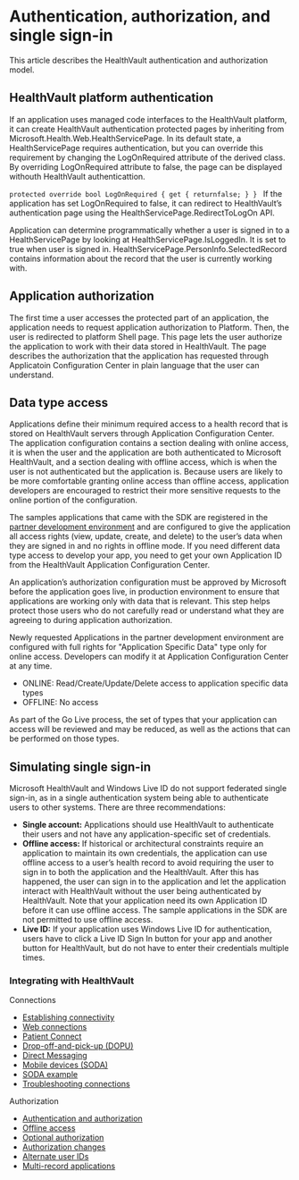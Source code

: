 Authentication, authorization, and single sign-in
=================================================

This article describes the HealthVault authentication and authorization model.

HealthVault platform authentication
-----------------------------------

If an application uses managed code interfaces to the HealthVault platform, it can create HealthVault authentication protected pages by inheriting from Microsoft.Health.Web.HealthServicePage. In its default state, a HealthServicePage requires authentication, but you can override this requirement by changing the LogOnRequired attribute of the derived class. By overriding LogOnRequired attribute to false, the page can be displayed withouth HealthVault authenticattion.

`protected override bool LogOnRequired { get { returnfalse; } } `
If the application has set LogOnRequired to false, it can redirect to HealthVault’s authentication page using the HealthServicePage.RedirectToLogOn API.

Application can determine programmatically whether a user is signed in to a HealthServicePage by looking at HealthServicePage.IsLoggedIn. It is set to true when user is signed in. HealthServicePage.PersonInfo.SelectedRecord contains information about the record that the user is currently working with.

Application authorization
-------------------------

The first time a user accesses the protected part of an application, the application needs to request application authorization to Platform. Then, the user is redirected to platform Shell page. This page lets the user authorize the application to work with their data stored in HealthVault. The page describes the authorization that the application has requested through Applicatoin Configuration Center in plain language that the user can understand.

Data type access
----------------

Applications define their minimum required access to a health record that is stored on HealthVault servers through Application Configuration Center. The application configuration contains a section dealing with online access, it is when the user and the application are both authenticated to Microsoft HealthVault, and a section dealing with offline access, which is when the user is not authenticated but the application is. Because users are likely to be more comfortable granting online access than offline access, application developers are encouraged to restrict their more sensitive requests to the online portion of the configuration.

The samples applications that came with the SDK are registered in the [partner development environment](https://account.healthvault-ppe.com/) and are configured to give the application all access rights (view, update, create, and delete) to the user’s data when they are signed in and no rights in offline mode. If you need different data type access to develop your app, you need to get your own Application ID from the HealthVault Application Configuration Center.

An application’s authorization configuration must be approved by Microsoft before the application goes live, in production environment to ensure that applications are working only with data that is relevant. This step helps protect those users who do not carefully read or understand what they are agreeing to during application authorization.

Newly requested Applications in the partner development environment are configured with full rights for "Application Specific Data" type only for online access. Developers can modify it at Application Configuration Center at any time.

-   ONLINE: Read/Create/Update/Delete access to application specific data types
-   OFFLINE: No access

As part of the Go Live process, the set of types that your application can access will be reviewed and may be reduced, as well as the actions that can be performed on those types.

Simulating single sign-in
-------------------------

Microsoft HealthVault and Windows Live ID do not support federated single sign-in, as in a single authentication system being able to authenticate users to other systems. There are three recommendations:

-   **Single account:** Applications should use HealthVault to authenticate their users and not have any application-specific set of credentials.
-   **Offline access:** If historical or architectural constraints require an application to maintain its own credentials, the application can use offline access to a user’s health record to avoid requiring the user to sign in to both the application and the HealthVault. After this has happened, the user can sign in to the application and let the application interact with HealthVault without the user being authenticated by HealthVault. Note that your application need its own Application ID before it can use offline access. The sample applications in the SDK are not permitted to use offline access.
-   **Live ID:** If your application uses Windows Live ID for authentication, users have to click a Live ID Sign In button for your app and another button for HealthVault, but do not have to enter their credentials multiple times.

### Integrating with HealthVault

Connections

-   <a href="connectivity.md" id="RightRailLinkListSection_14030_15">Establishing connectivity</a>
-   <a href="web-connectivity.md" id="RightRailLinkListSection_14030_7">Web connections</a>
-   <a href="patient-connect.md" id="RightRailLinkListSection_14030_8">Patient Connect</a>
-   <a href="dopu.md" id="RightRailLinkListSection_14030_9">Drop-off-and-pick-up (DOPU)</a>
-   <a href="direct-messaging.md" id="RightRailLinkListSection_14030_10">Direct Messaging</a>
-   <a href="mobile-devices.md" id="RightRailLinkListSection_14030_18">Mobile devices (SODA)</a>
-   <a href="soda-walkthrough.md" id="RightRailLinkListSection_14030_19">SODA example</a>
-   <a href="connection-troubleshooting.md" id="RightRailLinkListSection_14030_16">Troubleshooting connections</a>

Authorization

-   <a href="authentication-and-authorization.md" id="RightRailLinkListSection_14030_11">Authentication and authorization</a>
-   <a href="offline-access.md" id="RightRailLinkListSection_14030_12">Offline access</a>
-   <a href="optional-authorization.md" id="RightRailLinkListSection_14030_13">Optional authorization</a>
-   <a href="authorization-changes.md" id="RightRailLinkListSection_14030_14">Authorization changes</a>
-   <a href="alternate-user-identifiers.md" id="RightRailLinkListSection_14030_17">Alternate user IDs</a>
-   <a href="multi-record-applications.md" id="RightRailLinkListSection_14030_20">Multi-record applications</a>

